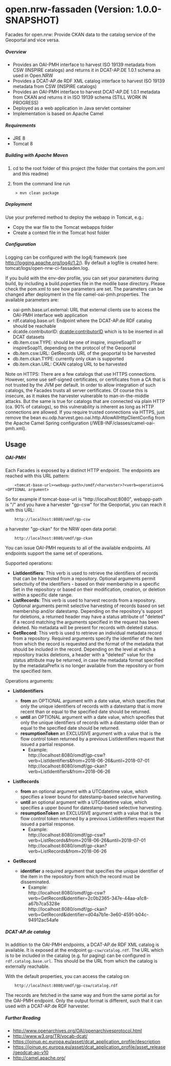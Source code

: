 # open.nrw-fassaden (Version: 1.0.0-SNAPSHOT)
Facades for open.nrw: Provide CKAN data to the catalog service of the Geoportal and vice versa.

##### Overview

* Provides an OAI-PMH interface to harvest ISO 19139 metadata from CSW (INSPIRE catalogs) and returns it in DCAT-AP.DE 1.0.1 schema as used in Open.NRW
* Provides a DCAT-AP.de RDF XML catalog interface to harvest ISO 19139 metadata from CSW (INSPIRE catalogs)
* Provides an OAI-PMH interface to harvest DCAT-AP.DE 1.0.1 metadata from CKAN and returns it in ISO 19139 schema (STILL WORK IN PROGRESS)
* Deployed as a web application in Java servlet container
* Implementation is based on Apache Camel

##### Requirements

* JRE 8
* Tomcat 8

##### Building with Apache Maven

1. cd to the root folder of this project (the folder that contains the pom.xml and this readme)
2. from the command line run

        > mvn clean package

##### Deployment

Use your preferred method to deploy the webapp in Tomcat, e.g.:

* Copy the war file to the Tomcat webapps folder
* Create a context file in the Tomcat host folder

##### Configuration

Logging can be configured with the log4j framework (see http://logging.apache.org/log4j/1.2/).
By default a logfile is created here: tomcat/logs/open-nrw-ci-fassaden.log.

If you build with the env-dev profile, you can set your parameters during build, by including a build.poperties
file in the modile base directory. Please check the pom.xml
to see how parameters are set. The parameters can be changed after deployment in the file
camel-oai-pmh.properties. The available parameters are:

* oai-pmh.base.url.external: URL that external clients use to access the OAI-PMH interface web application
* rdf.catalog.base.url: Endpoint where the DCAT-AP.de RDF catalog should be reachable
* dcatde.contributorID: [dcatde:contributorID](https://www.dcat-ap.de/def/contributors/) which is to be inserted in all DCAT datasets
* db.item.csw.TYPE: should be one of inspire, inspireSoap11 or inspireSoap11, depending on the protocol of the Geoportal
* db.item.csw.URL: GetRecords URL of the geoportal to be harvested
* db.item.ckan.TYPE: currently only ckan is supported
* db.item.ckan.URL: CKAN catalog URL to be harvested

Note on HTTPS: There are a few catalogs that use HTTPS connections. However, some use self-signed certificates, or
certificates from a CA that is not trusted by the JVM per default. In order to allow integration of such catalogs,
the Facades trusts all server certificates. Of course this is insecure, as it makes the harvester vulnerable
to man-in-the-middle attacks. But the same is true for catalogs that are connected via plain HTTP (ca. 90% of
catalogs), so this vulnerability is inherent as long as HTTP connections are allowed.
If you require trusted connections via HTTPS, just remove the bean
eu.odp.harvest.geo.oai.http.AllowAllHttpClientConfig from the Apache Camel Spring configuration
(/WEB-INF/classes/camel-oai-pmh.xml).

## Usage

##### OAI-PMH

Each Facades is exposed by a distinct HTTP endpoint. The endpoints are reached with this URL pattern:

        <tomcat-base-url><webapp-path>/omdf/<harvester>?<verb=operation>&<OPTIONAL argument>

So for example if tomcat-base-url is "http://localhost:8080", webapp-path is "/" and
you have a harvester "gp-csw" for the Geoportal, you can reach it with this URL:

        http://localhost:8080/omdf/gp-csw

a harvester "gp-ckan" for the NRW open data portal:

        http://localhost:8080/omdf/gp-ckan

You can issue OAI-PMH requests to all of the available endpoints. All endpoints support the same set of operations.

Supported operations:
* <b>ListIdentifiers</b>: This verb is used to retrieve the identifiers of records that can be harvested from a repository.  Optional arguments permit selectivity of the identifiers - based on their membership in a specific Set in the repository or based on their modification, creation, or deletion within a specific date range.
* <b>ListRecords</b>: This verb is used to harvest records from a repository. Optional arguments permit selective harvesting of records based on set membership and/or datestamp. Depending on the repository's support for deletions, a returned header may have a status attribute of "deleted" if a record matching the arguments specified in the request has been deleted. No metadata will be present for records with deleted status.
* <b>GetRecord</b>: This verb is used to retrieve an individual metadata record from a repository. Required arguments specify the identifier of the item from which the record is requested and the format of the metadata that should be included in the record. Depending on the level at which a repository tracks deletions, a header with a "deleted" value for the status attribute may be returned, in case the metadata format specified by the metadataPrefix is no longer available from the repository or from the specified item.

Operations arguments:
* <b>ListIdentifiers</b>
    * <b>from</b> an OPTIONAL argument with a date value, which specifies that only the unique identifiers of records with a datestamp that is more recent than or equal to the specified date should be returned.
    * <b>until</b> an OPTIONAL argument with a date value, which specifies that only the unique identifiers of records with a datestamp older than or equal to the specified date should be returned.
    * <b>resumptionToken</b> an EXCLUSIVE argument with a value that is the flow control token returned by a previous ListIdentifiers request that issued a partial response.
        * Example:<br>
                http://localhost:8080/omdf/gp-csw?verb=ListIdentifiers&from=2018-06-26&until=2018-07-01<br>
                http://localhost:8080/omdf/gp-ckan?verb=ListIdentifiers&from=2018-06-26

* <b>ListRecords</b>
    * <b>from</b> an optional argument with a UTCdatetime value, which specifies a lower bound for datestamp-based selective harvesting.
    * <b>until</b> an optional argument with a UTCdatetime value, which specifies a upper bound for datestamp-based selective harvesting.
    * <b>resumptionToken</b> an EXCLUSIVE argument with a value that is the flow control token returned by a previous ListIdentifiers request that issued a partial response.
        * Example:<br>
                http://localhost:8080/omdf/gp-csw?verb=ListRecords&from=2018-06-26&until=2018-07-01<br>
                http://localhost:8080/omdf/gp-ckan?verb=ListRecords&from=2018-06-26

* <b>GetRecord</b>
    * <b>identifier</b> a required argument that specifies the unique identifier of the item in the repository from which the record must be disseminated.
        * Example:<br>
                http://localhost:8080/omdf/gp-csw?verb=GetRecord&identifier=2c0b2365-347e-44aa-a1c8-a67b7ca5328e<br>
                http://localhost:8080/omdf/gp-ckan?verb=GetRecord&identifier=d04a7b1e-3e60-4591-b04c-94912ac54afe

##### DCAT-AP.de catalog

In addition to the OAI-PMH endpoints, a DCAT-AP.de RDF XML catalog is available. It is exposed at the endpoint `gp-csw/catalog.rdf`. The URL which is to be included in the catalog (e.g. for paging) can be configured in `rdf.catalog.base.url`. This should be the URL from which the catalog is externally reachable.

With the default properties, you can access the catalog on

        http://localhost:8080/omdf/gp-csw/catalog.rdf

The records are fetched in the same way and from the same portal as for the OAI-PMH endpoint. Only the output format is
different, such that it can used with a DCAT-AP.de RDF harvester.

##### Further Reading

* http://www.openarchives.org/OAI/openarchivesprotocol.html
* http://www.w3.org/TR/vocab-dcat/
* https://joinup.ec.europa.eu/asset/dcat_application_profile/description
* https://joinup.ec.europa.eu/asset/dcat_application_profile/asset_release/geodcat-ap-v10
* http://camel.apache.org/


